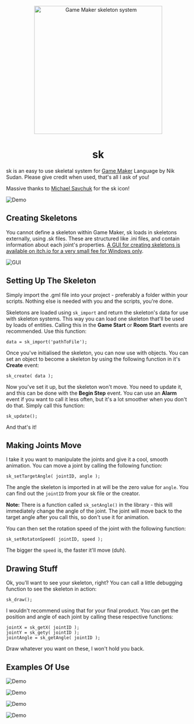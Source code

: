 <p align="center">
    <img src="http://i.imgur.com/gagL1bk.png" alt="Game Maker skeleton system" width="350" title="Credit to Michael Blue" />
</a>

<h1 align="center">sk</h1>

sk is an easy to use skeletal system for [Game Maker](http://yoyogames.com) Language by Nik Sudan. Please give credit when used, that's all I ask of you!

Massive thanks to [Michael Savchuk](https://twitter.com/ThePixelRobin) for the sk icon!

![Demo](http://i.imgur.com/twQfr0Q.gif)

## Creating Skeletons

You cannot define a skeleton within Game Maker, sk loads in skeletons externally, using .sk files. These are structured like .ini files, and contain information about each joint's properties. [A GUI for creating skeletons is available on itch.io for a very small fee for Windows only](http://nik.itch.io/sk-creator).

![GUI](http://i.imgur.com/ktp9Kwz.png)

## Setting Up The Skeleton

Simply import the .gml file into your project - preferably a folder within your scripts. Nothing else is needed with you and the scripts, you're done.

Skeletons are loaded using <code>sk_import</code> and return the skeleton's data for use with skeleton systems. This way you can load one skeleton that'll be used by loads of entities. Calling this in the **Game Start** or **Room Start** events are recommended. Use this function:

    data = sk_import('pathToFile');
    
Once you've initialised the skeleton, you can now use with objects. You can set an object to become a skeleton by using the following function in it's **Create** event:

    sk_create( data );
    
Now you've set it up, but the skeleton won't move. You need to update it, and this can be done with the **Begin Step** event. You can use an **Alarm** event if you want to call it less often, but it's a lot smoother when you don't do that. Simply call this function:

    sk_update();
    
And that's it!

## Making Joints Move

I take it you want to manipulate the joints and give it a cool, smooth animation. You can move a joint by calling the following function:

    sk_setTargetAngle( jointID, angle );
    
The angle the skeleton is imported in at will be the zero value for <code>angle</code>. You can find out the <code>jointID</code> from your sk file or the creator.

**Note:** There is a function called <code>sk_setAngle()</code> in the library - this will immediately change the angle of the joint. The joint will move back to the target angle after you call this, so don't use it for animation.

You can then set the rotation speed of the joint with the following function:

    sk_setRotatonSpeed( jointID, speed );

The bigger the <code>speed</code> is, the faster it'll move (duh).

## Drawing Stuff

Ok, you'll want to see your skeleton, right? You can call a little debugging function to see the skeleton in action:

    sk_draw();
    
I wouldn't recommend using that for your final product. You can get the position and angle of each joint by calling these respective functions:

    jointX = sk_getX( jointID );
    jointY = sk_gety( jointID );
    jointAngle = sk_getAngle( jointID );
    
Draw whatever you want on these, I won't hold you back.

## Examples Of Use

![Demo](http://i.imgur.com/Yh7LZNp.gif)

![Demo](http://i.imgur.com/pz6awr5.gif)

![Demo](http://i.imgur.com/iT6KS7U.gif)

![Demo](http://i.imgur.com/89flKEe.gif)
